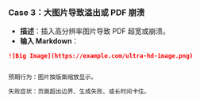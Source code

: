 
### **Case 3：大图片导致溢出或 PDF 崩溃**

- **描述**：插入高分辨率图片导致 PDF 超宽或崩溃。
- **输入 Markdown**：

```markdown
![Big Image](https://example.com/ultra-hd-image.png)


预期行为：图片按版面缩放显示。

失败症状：页面超出边界、生成失败、或长时间卡住。